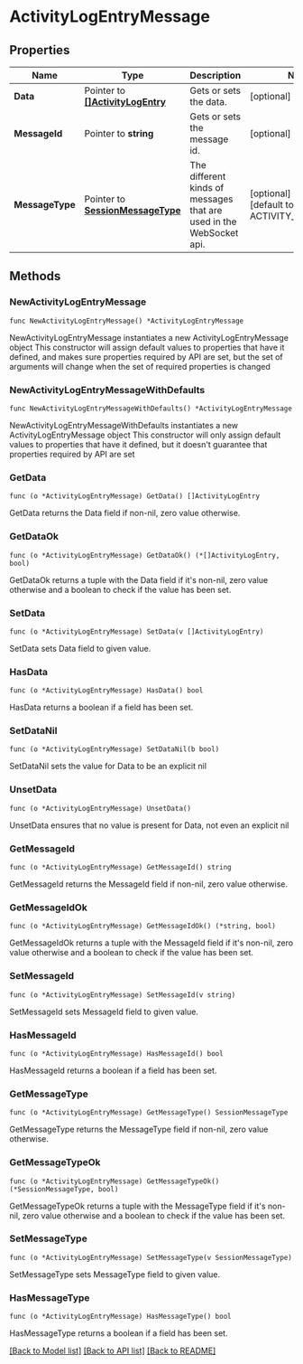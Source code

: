 # ActivityLogEntryMessage

## Properties

Name | Type | Description | Notes
------------ | ------------- | ------------- | -------------
**Data** | Pointer to [**[]ActivityLogEntry**](ActivityLogEntry.md) | Gets or sets the data. | [optional] 
**MessageId** | Pointer to **string** | Gets or sets the message id. | [optional] 
**MessageType** | Pointer to [**SessionMessageType**](SessionMessageType.md) | The different kinds of messages that are used in the WebSocket api. | [optional] [readonly] [default to ACTIVITY_LOG_ENTRY]

## Methods

### NewActivityLogEntryMessage

`func NewActivityLogEntryMessage() *ActivityLogEntryMessage`

NewActivityLogEntryMessage instantiates a new ActivityLogEntryMessage object
This constructor will assign default values to properties that have it defined,
and makes sure properties required by API are set, but the set of arguments
will change when the set of required properties is changed

### NewActivityLogEntryMessageWithDefaults

`func NewActivityLogEntryMessageWithDefaults() *ActivityLogEntryMessage`

NewActivityLogEntryMessageWithDefaults instantiates a new ActivityLogEntryMessage object
This constructor will only assign default values to properties that have it defined,
but it doesn't guarantee that properties required by API are set

### GetData

`func (o *ActivityLogEntryMessage) GetData() []ActivityLogEntry`

GetData returns the Data field if non-nil, zero value otherwise.

### GetDataOk

`func (o *ActivityLogEntryMessage) GetDataOk() (*[]ActivityLogEntry, bool)`

GetDataOk returns a tuple with the Data field if it's non-nil, zero value otherwise
and a boolean to check if the value has been set.

### SetData

`func (o *ActivityLogEntryMessage) SetData(v []ActivityLogEntry)`

SetData sets Data field to given value.

### HasData

`func (o *ActivityLogEntryMessage) HasData() bool`

HasData returns a boolean if a field has been set.

### SetDataNil

`func (o *ActivityLogEntryMessage) SetDataNil(b bool)`

 SetDataNil sets the value for Data to be an explicit nil

### UnsetData
`func (o *ActivityLogEntryMessage) UnsetData()`

UnsetData ensures that no value is present for Data, not even an explicit nil
### GetMessageId

`func (o *ActivityLogEntryMessage) GetMessageId() string`

GetMessageId returns the MessageId field if non-nil, zero value otherwise.

### GetMessageIdOk

`func (o *ActivityLogEntryMessage) GetMessageIdOk() (*string, bool)`

GetMessageIdOk returns a tuple with the MessageId field if it's non-nil, zero value otherwise
and a boolean to check if the value has been set.

### SetMessageId

`func (o *ActivityLogEntryMessage) SetMessageId(v string)`

SetMessageId sets MessageId field to given value.

### HasMessageId

`func (o *ActivityLogEntryMessage) HasMessageId() bool`

HasMessageId returns a boolean if a field has been set.

### GetMessageType

`func (o *ActivityLogEntryMessage) GetMessageType() SessionMessageType`

GetMessageType returns the MessageType field if non-nil, zero value otherwise.

### GetMessageTypeOk

`func (o *ActivityLogEntryMessage) GetMessageTypeOk() (*SessionMessageType, bool)`

GetMessageTypeOk returns a tuple with the MessageType field if it's non-nil, zero value otherwise
and a boolean to check if the value has been set.

### SetMessageType

`func (o *ActivityLogEntryMessage) SetMessageType(v SessionMessageType)`

SetMessageType sets MessageType field to given value.

### HasMessageType

`func (o *ActivityLogEntryMessage) HasMessageType() bool`

HasMessageType returns a boolean if a field has been set.


[[Back to Model list]](../README.md#documentation-for-models) [[Back to API list]](../README.md#documentation-for-api-endpoints) [[Back to README]](../README.md)


